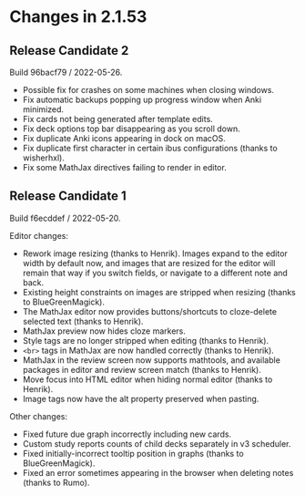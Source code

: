 # Changes in 2.1.53

## Release Candidate 2

Build 96bacf79 / 2022-05-26.

- Possible fix for crashes on some machines when closing windows.
- Fix automatic backups popping up progress window when Anki minimized.
- Fix cards not being generated after template edits.
- Fix deck options top bar disappearing as you scroll down.
- Fix duplicate Anki icons appearing in dock on macOS.
- Fix duplicate first character in certain ibus configurations (thanks to wisherhxl).
- Fix some MathJax directives failing to render in editor.

## Release Candidate 1

Build f6ecddef / 2022-05-20.

Editor changes:

- Rework image resizing (thanks to Henrik). Images expand to the editor width by default now,
  and images that are resized for the editor will remain that way if you switch fields, or
  navigate to a different note and back.
- Existing height constraints on images are stripped when resizing (thanks to BlueGreenMagick).
- The MathJax editor now provides buttons/shortcuts to cloze-delete selected text (thanks to Henrik).
- MathJax preview now hides cloze markers.
- Style tags are no longer stripped when editing (thanks to Henrik).
- `<br>` tags in MathJax are now handled correctly (thanks to Henrik).
- MathJax in the review screen now supports mathtools, and available packages in editor and review screen match (thanks to Henrik).
- Move focus into HTML editor when hiding normal editor (thanks to Henrik).
- Image tags now have the alt property preserved when pasting.

Other changes:

- Fixed future due graph incorrectly including new cards.
- Custom study reports counts of child decks separately in v3 scheduler.
- Fixed initially-incorrect tooltip position in graphs (thanks to BlueGreenMagick).
- Fixed an error sometimes appearing in the browser when deleting notes (thanks to Rumo).
